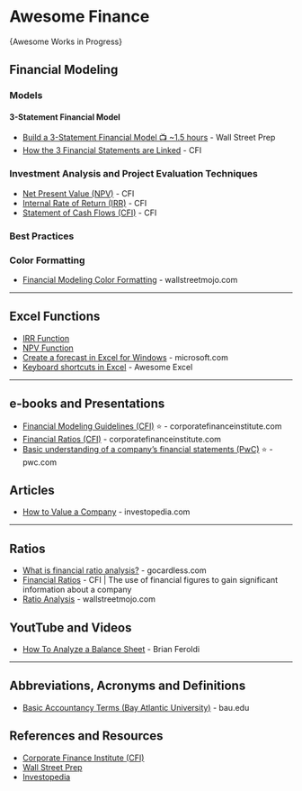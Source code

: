 # Awesome Finance
{Awesome Works in Progress}



## Financial Modeling

### Models
#### 3-Statement Financial Model 
* [Build a 3-Statement Financial Model 📺 ~1.5 hours](https://www.youtube.com/watch?v=Rmi9fwkJjHw) - Wall Street Prep
* [How the 3 Financial Statements are Linked](https://corporatefinanceinstitute.com/resources/accounting/3-financial-statements-linked/) - CFI

### Investment Analysis and Project Evaluation Techniques
* [Net Present Value (NPV)](https://corporatefinanceinstitute.com/resources/valuation/net-present-value-npv/) - CFI
* [Internal Rate of Return (IRR)](https://corporatefinanceinstitute.com/resources/valuation/internal-rate-return-irr/) - CFI
* [Statement of Cash Flows (CFI)](https://corporatefinanceinstitute.com/resources/accounting/statement-of-cash-flows/) - CFI
### Best Practices
### Color Formatting
* [Financial Modeling Color Formatting](https://www.wallstreetmojo.com/financial-modeling-colour-formatting/) - wallstreetmojo.com

-----
## Excel Functions
* [IRR Function](https://support.microsoft.com/en-us/office/irr-function-64925eaa-9988-495b-b290-3ad0c163c1bc)
* [NPV Function](https://support.microsoft.com/en-us/office/npv-function-8672cb67-2576-4d07-b67b-ac28acf2a568)
* [Create a forecast in Excel for Windows](https://support.microsoft.com/en-us/office/create-a-forecast-in-excel-for-windows-22c500da-6da7-45e5-bfdc-60a7062329fd) - microsoft.com
* [Keyboard shortcuts in Excel](https://github.com/NajiElKotob/Awesome-Excel/blob/main/Resources/Keyboard%20shortcuts%20in%20Excel%20-%20Unlocking%20the%20Power%20of%20Excel.pdf) - Awesome Excel
-----

## e-books and Presentations
* [Financial Modeling Guidelines (CFI)](https://corporatefinanceinstitute.com/assets/Financial-Modeling-Guidelines.pdf) ⭐ - corporatefinanceinstitute.com
* [Financial Ratios (CFI)](https://corporatefinanceinstitute.com/assets/CFI-Financial-Ratios-Cheat-Sheet-eBook.pdf) - corporatefinanceinstitute.com
* [Basic understanding of a company’s financial statements (PwC)](https://www.pwc.com/jm/en/research-publications/pdf/basic-understanding-of-a-companys-financials.pdf) ⭐ - pwc.com

## Articles
* [How to Value a Company](https://www.investopedia.com/terms/b/business-valuation.asp) - investopedia.com


-----

## Ratios
* [What is financial ratio analysis?](https://gocardless.com/guides/posts/what-is-financial-ratio-analysis/) - gocardless.com
* [Financial Ratios](https://corporatefinanceinstitute.com/resources/knowledge/finance/financial-ratios/) - CFI | The use of financial figures to gain significant information about a company
* [Ratio Analysis](https://www.wallstreetmojo.com/ratio-analysis/) - wallstreetmojo.com

## YoutTube and Videos
* [How To Analyze a Balance Sheet](https://x.com/BrianFeroldi/status/1809546953010651261) - Brian Feroldi


-----

## Abbreviations, Acronyms and Definitions
* [Basic Accountancy Terms (Bay Atlantic University)](https://bau.edu/blog/basic-accounting-terminologies/) - bau.edu

## References and Resources
* [Corporate Finance Institute (CFI)](https://corporatefinanceinstitute.com/)
* [Wall Street Prep](https://www.wallstreetprep.com/)
* [Investopedia](https://www.investopedia.com)


